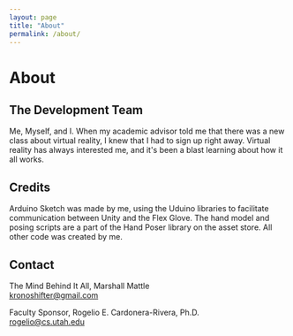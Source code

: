 ```yaml
---
layout: page
title: "About"
permalink: /about/
---
```


# About

## The Development Team
Me, Myself, and I. When my academic advisor told me that there was a new class about virtual reality, I knew that I had to sign up right away. Virtual reality has always interested me, and it's been a blast learning about how it all works.

## Credits
Arduino Sketch was made by me, using the Uduino libraries to facilitate communication between Unity and the Flex Glove. The hand model and posing scripts are a part of the Hand Poser library on the asset store. All other code was created by me.

## Contact
The Mind Behind It All, Marshall Mattle  
kronoshifter@gmail.com

Faculty Sponsor, Rogelio E. Cardonera-Rivera, Ph.D.  
rogelio@cs.utah.edu

